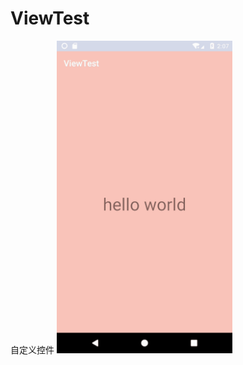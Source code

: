 # ViewTest
自定义控件
<img src='https://github.com/zoufulai/ViewTest/blob/master/app/src/main/res/drawable/dev.gif' height='500'/>
